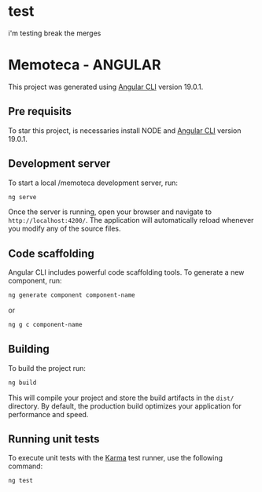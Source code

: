 # test

i'm testing break the merges

# Memoteca - ANGULAR

This project was generated using [Angular CLI](https://github.com/angular/angular-cli) version 19.0.1.

## Pre requisits

To star this project, is necessaries install NODE and [Angular CLI](https://github.com/angular/angular-cli) version 19.0.1.

## Development server

To start a local /memoteca development server, run:

```bash
ng serve
```

Once the server is running, open your browser and navigate to `http://localhost:4200/`. The application will automatically reload whenever you modify any of the source files.

## Code scaffolding

Angular CLI includes powerful code scaffolding tools. To generate a new component, run:

```bash
ng generate component component-name
```
or

```bash
ng g c component-name
```

## Building

To build the project run:

```bash
ng build
```

This will compile your project and store the build artifacts in the `dist/` directory. By default, the production build optimizes your application for performance and speed.

## Running unit tests

To execute unit tests with the [Karma](https://karma-runner.github.io) test runner, use the following command:

```bash
ng test
```
